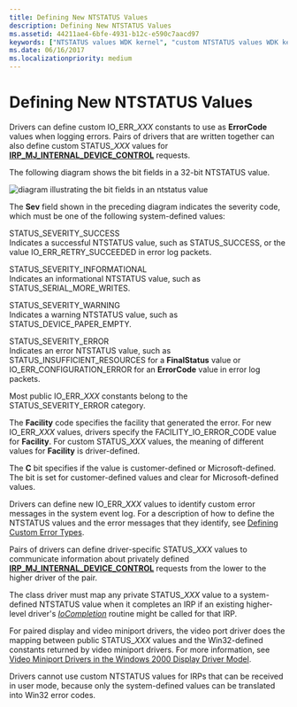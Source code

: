```yaml
---
title: Defining New NTSTATUS Values
description: Defining New NTSTATUS Values
ms.assetid: 44211ae4-6bfe-4931-b12c-e590c7aacd97
keywords: ["NTSTATUS values WDK kernel", "custom NTSTATUS values WDK kernel", "IO_ERR_XXX values"]
ms.date: 06/16/2017
ms.localizationpriority: medium
---
```


# Defining New NTSTATUS Values





Drivers can define custom IO\_ERR\_*XXX* constants to use as **ErrorCode** values when logging errors. Pairs of drivers that are written together can also define custom STATUS\_*XXX* values for [**IRP\_MJ\_INTERNAL\_DEVICE\_CONTROL**](./irp-mj-internal-device-control.md) requests.

The following diagram shows the bit fields in a 32-bit NTSTATUS value.

![diagram illustrating the bit fields in an ntstatus value](images/16ntstat.png)

The **Sev** field shown in the preceding diagram indicates the severity code, which must be one of the following system-defined values:

<a href="" id="status-severity-success"></a>STATUS\_SEVERITY\_SUCCESS  
Indicates a successful NTSTATUS value, such as STATUS\_SUCCESS, or the value IO\_ERR\_RETRY\_SUCCEEDED in error log packets.

<a href="" id="status-severity-informational"></a>STATUS\_SEVERITY\_INFORMATIONAL  
Indicates an informational NTSTATUS value, such as STATUS\_SERIAL\_MORE\_WRITES.

<a href="" id="status-severity-warning"></a>STATUS\_SEVERITY\_WARNING  
Indicates a warning NTSTATUS value, such as STATUS\_DEVICE\_PAPER\_EMPTY.

<a href="" id="status-severity-error"></a>STATUS\_SEVERITY\_ERROR  
Indicates an error NTSTATUS value, such as STATUS\_INSUFFICIENT\_RESOURCES for a **FinalStatus** value or IO\_ERR\_CONFIGURATION\_ERROR for an **ErrorCode** value in error log packets.

Most public IO\_ERR\_*XXX* constants belong to the STATUS\_SEVERITY\_ERROR category.

The **Facility** code specifies the facility that generated the error. For new IO\_ERR\_*XXX* values, drivers specify the FACILITY\_IO\_ERROR\_CODE value for **Facility**. For custom STATUS\_*XXX* values, the meaning of different values for **Facility** is driver-defined.

The **C** bit specifies if the value is customer-defined or Microsoft-defined. The bit is set for customer-defined values and clear for Microsoft-defined values.

Drivers can define new IO\_ERR\_*XXX* values to identify custom error messages in the system event log. For a description of how to define the NTSTATUS values and the error messages that they identify, see [Defining Custom Error Types](defining-custom-error-types.md).

Pairs of drivers can define driver-specific STATUS\_*XXX* values to communicate information about privately defined [**IRP\_MJ\_INTERNAL\_DEVICE\_CONTROL**](./irp-mj-internal-device-control.md) requests from the lower to the higher driver of the pair.

The class driver must map any private STATUS\_*XXX* value to a system-defined NTSTATUS value when it completes an IRP if an existing higher-level driver's [*IoCompletion*](/windows-hardware/drivers/ddi/wdm/nc-wdm-io_completion_routine) routine might be called for that IRP.

For paired display and video miniport drivers, the video port driver does the mapping between public STATUS\_*XXX* values and the Win32-defined constants returned by video miniport drivers. For more information, see [Video Miniport Drivers in the Windows 2000 Display Driver Model](../display/video-miniport-drivers-in-the-windows-2000-display-driver-model.md).

Drivers cannot use custom NTSTATUS values for IRPs that can be received in user mode, because only the system-defined values can be translated into Win32 error codes.

 

